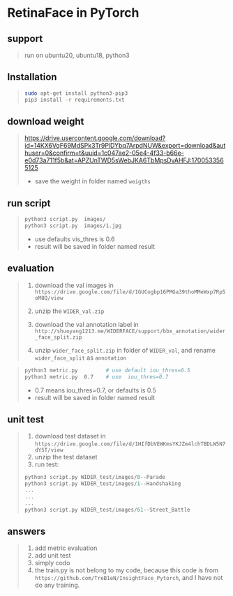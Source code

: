 # RetinaFace in PyTorch

## support
> run on ubuntu20, ubuntu18, python3


## Installation
> ```bash
> sudo apt-get install python3-pip3
> pip3 install -r requirements.txt
> ```

## download weight
> https://drive.usercontent.google.com/download?id=14KX6VqF69MdSPk3Tr9PlDYbq7ArpdNUW&export=download&authuser=0&confirm=t&uuid=1c047ae2-05e4-4f33-b66e-e0d73a711f5b&at=APZUnTWD5sWebJKA6TbMpsDvAHFJ:1700533565125
>
> * save the weight in folder named `weigths`

## run script
> ```bash
> python3 script.py  images/
> python3 script.py  images/1.jpg
> ```
>  * use defaults vis_thres is 0.6
>  * result will be saved in folder named result
>

## evaluation
> 1. download the val images in 
>`https://drive.google.com/file/d/1GUCogbp16PMGa39thoMMeWxp7Rp5oM8Q/view`   
>  
> 2. unzip the `WIDER_val.zip`
> 3. download the val annotation label in `http://shuoyang1213.me/WIDERFACE/support/bbx_annotation/wider_face_split.zip`
> 4. unzip `wider_face_split.zip` in folder of `WIDER_val`, and rename `wider_face_split` as `annotation`


> ```bash
> python3 metric.py         # use default iou_thres=0.5
> python3 metric.py  0.7    # use  iou_thres=0.7
> ```
> * 0.7 means iou_thres=0.7, or defaults is 0.5
> * result will be saved in folder named result
>

## unit test
> 1. download test dataset in 
> `https://drive.google.com/file/d/1HIfDbVEWKmsYKJZm4lchTBDLW5N7dY5T/view`
> 2. unzip the test dataset
> 3. run test: 
> ```python
> python3 script.py WIDER_test/images/0--Parade
> python3 script.py WIDER_test/images/1--Handshaking
> ...
> ...
> ...
> python3 script.py WIDER_test/images/61--Street_Battle
> ```
>

## answers
> 1. add metric evaluation
> 2. add unit test
> 3. simply codo
> 4. the train.py is not belong to my code, because this code is from  `https://github.com/TreB1eN/InsightFace_Pytorch`, and I have not do any training.